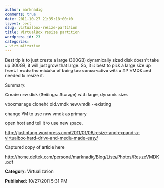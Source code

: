 ```yaml
---
author: marknadig
comments: true
date: 2011-10-27 21:35:18+00:00
layout: post
slug: virtualbox-resize-partition
title: VirtualBox resize partition
wordpress_id: 23
categories:
- Virtualization
---
```


Best tip is to just create a large (300GB) dynamically sized disk doesn't take up 300GB, it will just grow that large. So, it is best to pick a large size up front. I made the mistake of being too conservative with a XP VMDK and needed to resize it.  

  

Summary:  

Create new disk (Settings: Storage) with large, dynamic size.  

vboxmanage clonehd  old.vmdk new.vmdk --existing  

change VM to use new vmdk as primary  

open host and tell it to use new space.  

  

http://justintung.wordpress.com/2011/01/06/resize-and-expand-a-virtualbox-hard-drive-and-media-made-easy/  

  

Captured copy of article here  

http://home.deltek.com/personal/marknadig/Blog/Lists/Photos/ResizeVMDK.pdf


**Category:** Virtualization

**Published:** 10/27/2011 5:31 PM

